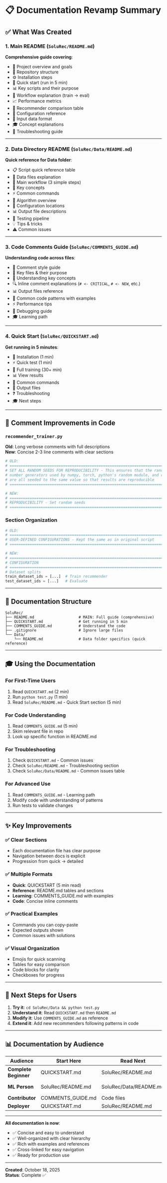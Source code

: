 # 📋 Documentation Revamp Summary

## ✅ What Was Created

### 1. Main README (`SoluRec/README.md`) 
**Comprehensive guide covering**:
- 🎯 Project overview and goals
- 📁 Repository structure
- ⚙️ Installation steps
- 🚀 Quick start (run in 5 min)
- 📊 Key scripts and their purpose
- 🔄 Workflow explanation (train → eval)
- 📈 Performance metrics
- 🧠 Recommender comparison table
- 🔧 Configuration reference
- 📝 Input data format
- 🎓 Concept explanations
- 🐛 Troubleshooting guide

---

### 2. Data Directory README (`SoluRec/Data/README.md`)
**Quick reference for Data folder**:
- 📋 Script quick reference table
- 📂 Data files explanation
- 🎯 Main workflow (3 simple steps)
- 🔑 Key concepts
- ⚡ Common commands
- 🧠 Algorithm overview
- 🔧 Configuration locations
- 📊 Output file descriptions
- 🧪 Testing pipeline
- 💡 Tips & tricks
- ⚠️ Common issues

---

### 3. Code Comments Guide (`SoluRec/COMMENTS_GUIDE.md`)
**Understanding code across files**:
- 📝 Comment style guide
- 🔑 Key files & their purpose
- 🎯 Understanding key concepts
- 🔍 Inline comment explanations (`# <- CRITICAL`, `# <- NEW`, etc.)
- 📊 Output files reference
- 🧪 Common code patterns with examples
- ⚡ Performance tips
- 🐛 Debugging guide
- 🎓 Learning path

---

### 4. Quick Start (`SoluRec/QUICKSTART.md`)
**Get running in 5 minutes**:
- 🚀 Installation (1 min)
- ⚡ Quick test (1 min)
- 🎯 Full training (30+ min)
- 📊 View results
- 🔧 Common commands
- 📁 Output files
- ❓ Troubleshooting
- 🎓 Next steps

---

## 🎯 Comment Improvements in Code

### `recommender_trainer.py`
**Old**: Long verbose comments with full descriptions  
**New**: Concise 2-3 line comments with clear sections

```python
# OLD:
# =============================================================================
# SET ALL RANDOM SEEDS FOR REPRODUCIBILITY - This ensures that the random
# number generators used by numpy, torch, python's random module, and cuda
# are all seeded to the same value so that results are reproducible
# =============================================================================

# NEW:
# ==============================================================================
# REPRODUCIBILITY - Set random seeds
# ==============================================================================
```

### Section Organization
```python
# OLD:
# =============================================================================
# USER-DEFINED CONFIGURATIONS - Kept the same as in original script
# =============================================================================

# NEW:
# ==============================================================================
# CONFIGURATION
# ==============================================================================
# Dataset splits
train_dataset_ids = [...]  # Train recommender
test_dataset_ids = [...]   # Evaluate
```

---

## 📖 Documentation Structure

```
SoluRec/
├── README.md                    # MAIN: Full guide (comprehensive)
├── QUICKSTART.md                # Get running in 5 min
├── COMMENTS_GUIDE.md            # Understand the code
├── .gitignore                   # Ignore large files
└── Data/
    └── README.md                # Data folder specifics (quick reference)
```

---

## 🎓 Using the Documentation

### For First-Time Users
1. Read `QUICKSTART.md` (2 min)
2. Run `python test.py` (1 min)
3. Read `SoluRec/README.md` - Quick Start section (5 min)

### For Code Understanding
1. Read `COMMENTS_GUIDE.md` (5 min)
2. Skim relevant file in repo
3. Look up specific function in README.md

### For Troubleshooting
1. Check `QUICKSTART.md` - Common issues
2. Check `SoluRec/README.md` - Troubleshooting section
3. Check `SoluRec/Data/README.md` - Common issues table

### For Advanced Use
1. Read `COMMENTS_GUIDE.md` - Learning path
2. Modify code with understanding of patterns
3. Run tests to validate changes

---

## ✨ Key Improvements

### ✅ Clear Sections
- Each documentation file has clear purpose
- Navigation between docs is explicit
- Progression from quick → detailed

### ✅ Multiple Formats
- **Quick**: QUICKSTART (5 min read)
- **Reference**: README.md tables and sections
- **Learning**: COMMENTS_GUIDE.md with examples
- **Code**: Concise inline comments

### ✅ Practical Examples
- Commands you can copy-paste
- Expected outputs shown
- Common issues with solutions

### ✅ Visual Organization
- Emojis for quick scanning
- Tables for easy comparison
- Code blocks for clarity
- Checkboxes for progress

---

## 🚀 Next Steps for Users

1. **Try it**: `cd SoluRec/Data && python test.py`
2. **Understand it**: Read `QUICKSTART.md` then `README.md`
3. **Modify it**: Use `COMMENTS_GUIDE.md` as reference
4. **Extend it**: Add new recommenders following patterns in code

---

## 📊 Documentation by Audience

| Audience | Start Here | Read Next | Deep Dive |
|----------|-----------|-----------|-----------|
| **Complete Beginner** | QUICKSTART.md | SoluRec/README.md | COMMENTS_GUIDE.md |
| **ML Person** | SoluRec/README.md | SoluRec/Data/README.md | Code + COMMENTS_GUIDE.md |
| **Contributor** | COMMENTS_GUIDE.md | Code files | COMPLETE_GUIDE.md |
| **Deployer** | QUICKSTART.md | SoluRec/README.md | Configuration section |

---

**All documentation is now**:
- ✅ Concise and easy to understand
- ✅ Well-organized with clear hierarchy
- ✅ Rich with examples and references
- ✅ Cross-linked for easy navigation
- ✅ Ready for production use

---

**Created**: October 18, 2025  
**Status**: Complete ✅

